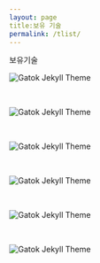 ```yaml
---
layout: page
title:보유 기술
permalink: /tlist/
---
```



보유기술

![Gatok Jekyll Theme]({{site.baseurl}}/images/java.png)

<br>

![Gatok Jekyll Theme]({{site.baseurl}}/images/html.png)

<br>

![Gatok Jekyll Theme]({{site.baseurl}}/images/jsp.png)

<br>

![Gatok Jekyll Theme]({{site.baseurl}}/images/js.png)

<br>

![Gatok Jekyll Theme]({{site.baseurl}}/images/oracle.png)

<br>

![Gatok Jekyll Theme]({{site.baseurl}}/images/spring.png)

<br>
